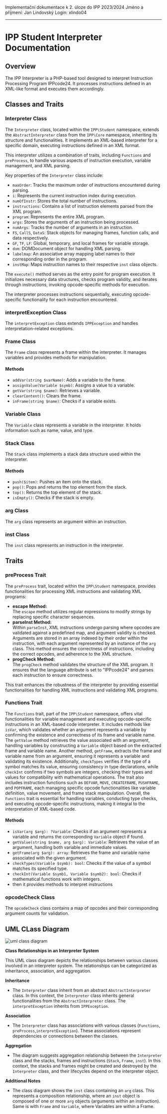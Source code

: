 Implementační dokumentace k 2. úloze do IPP 2023/2024
Jméno a příjmení: Jan Lindovský
Login: xlindo04

---

# IPP Student Interpreter Documentation

## Overview

The IPP Interpreter is a PHP-based tool designed to interpret Instruction Processing Program IPPcode24. It processes instructions defined in an XML-like format and executes them accordingly.

## Classes and Traits

### Interpreter Class

The `Interpreter` class, located within the `IPP\Student` namespace, extends the `AbstractInterpreter` class from the `IPP\Core` namespace, inheriting its structure and functionalities. It implements an XML-based interpreter for a specific domain, executing instructions defined in an XML format. 

This interpreter utilizes a combination of traits, including `Functions` and `preProcess`, to handle various aspects of instruction execution, variable management, and XML parsing. 

Key properties of the `Interpreter` class include:
- `maxOrder`: Tracks the maximum order of instructions encountered during parsing.
- `i`: Represents the current instruction index during execution.
- `numOfInstr`: Stores the total number of instructions.
- `instructions`: Contains a list of instruction elements parsed from the XML program.
- `program`: Represents the entire XML program.
- `args`: Stores the arguments of an instruction being processed.
- `numArgs`: Tracks the number of arguments in an instruction.
- `FS`, `CallS`, `DataS`: Stack objects for managing frames, function calls, and data respectively.
- `GF`, `TF`, `LF`: Global, temporary, and local frames for variable storage.
- `dom`: DOMDocument object for handling XML parsing.
- `labelmap`: An associative array mapping label names to their corresponding order in the program.
- `instMap`: Maps instruction names to their respective `inst` class objects.

The `execute()` method serves as the entry point for program execution. It initializes necessary data structures, checks program validity, and iterates through instructions, invoking opcode-specific methods for execution. 

The interpreter processes instructions sequentially, executing opcode-specific functionality for each instruction encountered. 

### interpretException Class

The `interpretException` class extends `IPPException` and handles interpretation-related exceptions.

### Frame Class

The `Frame` class represents a frame within the interpreter. It manages variables and provides methods for manipulation.

#### Methods

- `addVar(string $varName)`: Adds a variable to the frame.
- `assignValue(Variable $symb)`: Assigns a value to a variable.
- `getVar(string $name)`: Retrieves a variable.
- `clearContent()`: Clears the frame.
- `inFrame(string $name)`: Checks if a variable exists.

### Variable Class

The `Variable` class represents a variable in the interpreter. It holds information such as name, value, and type.

### Stack Class

The `Stack` class implements a stack data structure used within the interpreter.

#### Methods

- `push($item)`: Pushes an item onto the stack.
- `pop()`: Pops and returns the top element from the stack.
- `top()`: Returns the top element of the stack.
- `isEmpty()`: Checks if the stack is empty.

### arg Class

The `arg` class represents an argument within an instruction.

### inst Class

The `inst` class represents an instruction in the interpreter.

## Traits

### preProcess Trait

The `preProcess` trait, located within the `IPP\Student` namespace, provides functionalities for processing XML instructions and validating XML programs:
- **escape Method:**  
  The `escape` method utilizes regular expressions to modify strings by replacing specific character sequences.
- **parseInst Method:**  
  Within `parseInst`, XML instructions undergo parsing where opcodes are validated against a predefined map, and argument validity is checked. Arguments are stored in an array indexed by their order within the instruction, with each argument represented by an instance of the `arg` class. This method ensures the correctness of instructions, including the correct opcodes, and adherence to the XML structure.
- **progCheck Method:**  
  The `progCheck` method validates the structure of the XML program. It ensures that the language attribute is set to "IPPcode24" and parses each instruction to ensure correctness.

This trait enhances the robustness of the interpreter by providing essential functionalities for handling XML instructions and validating XML programs.

### Functions Trait

The `Functions` trait, part of the `IPP\Student` namespace, offers vital functionalities for variable management and executing opcode-specific instructions in an XML-based code interpreter. It includes methods like `isVar`, which validates whether an argument represents a variable by confirming the existence and correctness of its frame and variable name. The `getValue` method retrieves the value associated with an argument, handling variables by constructing a `Variable` object based on the extracted frame and variable name. Another method, `getFrame`, extracts the frame and variable name from an argument, ensuring it represents a variable and validating its existence. Additionally, `checkTypes` verifies if the type of a symbol matches its value, ensuring consistency in type declarations, while `checkInt` confirms if two symbols are integers, checking their types and values for compatibility with mathematical operations. The trait also includes instruction functions such as `DEFVAR`, `MOVE`, `CREATEFRAME`, `PUSHFRAME`, and `POPFRAME`, each managing specific opcode functionalities like variable definition, value movement, and frame stack manipulation. Overall, the `Functions` trait is essential for handling variables, conducting type checks, and executing opcode-specific instructions, making it integral to the interpretation of XML-based code.

#### Methods

- `isVar(arg $arg): ?Variable`: Checks if an argument represents a variable and returns the corresponding `Variable` object if found.
- `getValue(string $name, arg $arg): Variable`: Retrieves the value of an argument, handling both variable and immediate values.
- `getFrame(arg $arg): array`: Retrieves the frame and variable name associated with the given argument.
- `checkTypes(Variable $symb): bool`: Checks if the value of a symbol matches its specified type.
- `checkInt(Variable $symb1, Variable $symb2): bool`: Checks if mathematical functions work with integers.
- then it provides methods to interpret instructions

### opcodeCheck Class

The `opcodeCheck` class contains a map of opcodes and their corresponding argument counts for validation.

## UML CLass Diagram

<img src="Class.png" alt="uml class diagram">


**Class Relationships in an Interpreter System**

This UML class diagram depicts the relationships between various classes involved in an interpreter system. The relationships can be categorized as inheritance, association, and aggregation.

**Inheritance**

* The `Interpreter` class inherit from an abstract `AbstractInterpreter` class. In this context, the `Interpreter` class inherits general functionalities from the `AbstractInterpreter` class. The `interpretException` inherits from `IPPException`.

**Association**

* The `Interpreter` class has associations with various classes (`Functions`, `preProcess`,`interpretException`). These associations represent dependencies or connections between the classes. 

**Aggregation**

* The diagram suggests aggregation relationship between the `Interpreter` class and the stacks, frames and instructions (`Stack`, `Frame`, `inst`). In this context, the stacks and frames might be created and destroyed by the `Interpreter` class, and their lifecycles depend on the interpreter object.

**Additional Notes**

* The class diagram shows the `inst` class containing an `arg` class. This represents a composition relationship, where an `inst` object is composed of one or more `arg` objects (arguments within an instruction). Same is with `Frame` and `Variable`, where Variables are within a Frame.



